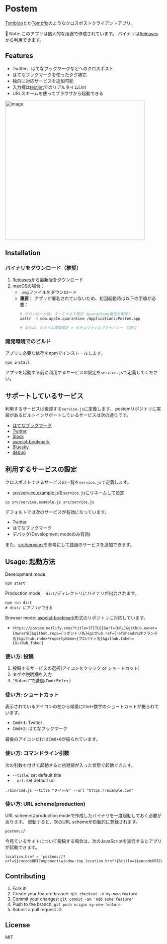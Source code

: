 # Postem

[Tombloo](https://github.com/to/tombloo)とか[Tombfix](https://github.com/tombfix/core)のようなクロスポストクライアントアプリ。

:memo: Note: このアプリは個人的な用途で作成されています。
バイナリは[Releases](https://github.com/azu/postem/releases)から利用できます。

## Features

- Twitter、はてなブックマークなどへのクロスポスト
- はてなブックマークを使ったタグ補完
- 独自に対応サービスを追加可能
- 入力欄は[textlint](https://github.com/textlint/textlint "textlint")でのリアルタイムLint
- URLスキームを使ってブラウザから起動できる

<img width="448" alt="image" src="https://github.com/azu/postem/assets/19714/deb060a9-57ad-4bdc-a012-40ab2bb27581">

## Installation

### バイナリをダウンロード（推奨）

1. [Releases](https://github.com/azu/postem/releases/latest)から最新版をダウンロード
2. macOSの場合：
   - `.dmg`ファイルをダウンロード
   - **重要：** アプリが署名されていないため、初回起動時は以下の手順が必要：
     ```bash
     # ダウンロード後、ターミナルで実行（quarantine属性を削除）
     xattr -d com.apple.quarantine /Applications/Postem.app
     
     # または、システム環境設定 > セキュリティとプライバシー で許可
     ```

### 開発環境でのビルド

アプリに必要な依存をnpmでインストールします。

    npm install
    
アプリを起動する前に利用するサービスの設定を`service.js`で定義してください。

## サポートしているサービス

利用するサービスは後述する`service.js`に定義します。
postemリポジトリに実装があるビルトインサポートしているサービスは次の通りです。

- [はてなブックマーク](./src/services/hatebu)
- [Twitter](./src/services/twitter)
- [Slack](./src/services/slack)
- [asocial-bookmark](./src/services/asocial-bookmark)
- [Bluesky](./src/services/bluesky)
- [debug](./src/services/debug)

## 利用するサービスの設定

クロスポストできるサービスの一覧を`service.js`で定義します。

- [src/service.example.js](./src/service.example.js)を`service.js`にリネームして設定

```shell
cp src/service.example.js src/service.js
```

デフォルトでは次のサービスが有効になっています。

- Twitter
- はてなブックマーク
- デバッグ(Development modeのみ有効)

また、[src/services](./src/services)を参考にして独自のサービスを追加できます。

## Usage: 起動方法

Development mode:

    npm start
    
Production mode:　`dist/`ディレクトリにバイナリが出力されます。

    npm run dist
    # dist/ にアプリができる

Browser mode: [asocial-bookmark](https://github.com/azu/asocial-bookmark)形式のリポジトリに対応しています。

- `https://postem.netlify.com/?title={TITLE}&url={URL}&github.owner={Owner名}&github.repo={リポジトリ名}&github.ref={refsheads%2Fブランチ名}&github.indexPropertyName={プロパティ名}&github.token={GitHub_Token}`

### 使い方: 投稿

1. 投稿するサービスの選択(アイコンをクリック or ショートカット)
2. タグや説明欄を入力
3. "Submit"で送信(<kbd>Cmd+Enter</kbd>)

### 使い方: ショートカット

表示されているアイコンの左から順番に<kbd>Cmd+数字</kbd>のショートカットが振られています。

- <kbd>Cmd+1</kbd>: Twitter
- <kbd>Cmd+2</kbd>: はてなブックマーク

最後のアイコンだけは<kbd>Cmd+0</kbd>が振られています。


### 使い方: コマンドライン引数

次の引数を付けて起動すると初期値が入った状態で起動できます。

- `--title`: set default title
- `--url`:   set default url

```
./bin/cmd.js --title "タイトル" --url "https://example.com"
```

### 使い方: URL scheme(production)

URL schemeはproduction modeで作成したバイナリを一度起動しておく必要があります。
起動すると、次のURL schemeが自動的に登録されます。

```
postem://
```

今見ているサイトについて投稿する場合は、次のJavaScriptを実行するとアプリが起動できます。

```
location.href = `postem://?url=${encodeURIComponent(window.top.location.href)}&title=${encodeURIComponent(window.top.document.title)}`
```

## Contributing

1. Fork it!
2. Create your feature branch: `git checkout -b my-new-feature`
3. Commit your changes: `git commit -am 'Add some feature'`
4. Push to the branch: `git push origin my-new-feature`
5. Submit a pull request :D

## License

MIT
